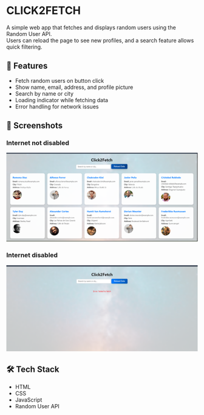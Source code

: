 # CLICK2FETCH

A simple web app that fetches and displays random users using the Random User API.  
Users can reload the page to see new profiles, and a search feature allows quick filtering.

## 🚀 Features
- Fetch random users on button click
- Show name, email, address, and profile picture
- Search by name or city
- Loading indicator while fetching data
- Error handling for network issues

## 📸 Screenshots

### Internet not disabled
![Internet not disabled](screenshots/Internet-not-disabled.png)

### Internet disabled
![Internet disabled](screenshots/Internet-disabled.png)

## 🛠 Tech Stack
- HTML
- CSS
- JavaScript
- Random User API


